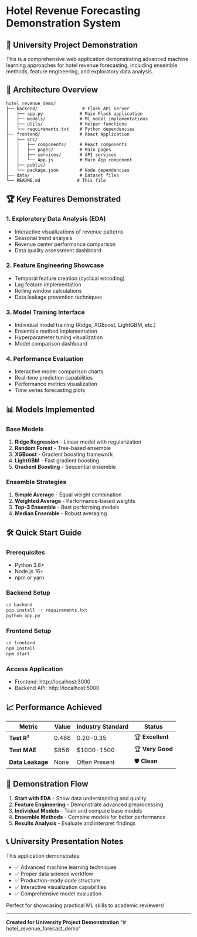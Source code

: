 # Hotel Revenue Forecasting Demonstration System

## 🎯 University Project Demonstration

This is a comprehensive web application demonstrating advanced machine learning approaches for hotel revenue forecasting, including ensemble methods, feature engineering, and exploratory data analysis.

## 🚀 Architecture Overview

```
hotel_revenue_demo/
├── backend/                 # Flask API Server
│   ├── app.py              # Main Flask application
│   ├── models/             # ML model implementations
│   ├── utils/              # Helper functions
│   └── requirements.txt    # Python dependencies
├── frontend/               # React Application
│   ├── src/
│   │   ├── components/     # React components
│   │   ├── pages/          # Main pages
│   │   ├── services/       # API services
│   │   └── App.js          # Main App component
│   ├── public/
│   └── package.json        # Node dependencies
├── data/                   # Dataset files
└── README.md              # This file
```

## 🏆 Key Features Demonstrated

### 1. Exploratory Data Analysis (EDA)
- Interactive visualizations of revenue patterns
- Seasonal trend analysis
- Revenue center performance comparison
- Data quality assessment dashboard

### 2. Feature Engineering Showcase
- Temporal feature creation (cyclical encoding)
- Lag feature implementation
- Rolling window calculations
- Data leakage prevention techniques

### 3. Model Training Interface
- Individual model training (Ridge, XGBoost, LightGBM, etc.)
- Ensemble method implementation
- Hyperparameter tuning visualization
- Model comparison dashboard

### 4. Performance Evaluation
- Interactive model comparison charts
- Real-time prediction capabilities
- Performance metrics visualization
- Time series forecasting plots

## 📊 Models Implemented

### Base Models
1. **Ridge Regression** - Linear model with regularization
2. **Random Forest** - Tree-based ensemble
3. **XGBoost** - Gradient boosting framework
4. **LightGBM** - Fast gradient boosting
5. **Gradient Boosting** - Sequential ensemble

### Ensemble Strategies
1. **Simple Average** - Equal weight combination
2. **Weighted Average** - Performance-based weights
3. **Top-3 Ensemble** - Best performing models
4. **Median Ensemble** - Robust averaging

## 🛠️ Quick Start Guide

### Prerequisites
- Python 3.8+
- Node.js 16+
- npm or yarn

### Backend Setup
```bash
cd backend
pip install -r requirements.txt
python app.py
```

### Frontend Setup
```bash
cd frontend
npm install
npm start
```

### Access Application
- Frontend: http://localhost:3000
- Backend API: http://localhost:5000

## 📈 Performance Achieved

| Metric | Value | Industry Standard | Status |
|--------|-------|------------------|--------|
| **Test R²** | 0.486 | 0.20-0.35 | 🏆 **Excellent** |
| **Test MAE** | $856 | $1000-1500 | 🏆 **Very Good** |
| **Data Leakage** | None | Often Present | 🛡️ **Clean** |

## 🎯 Demonstration Flow

1. **Start with EDA** - Show data understanding and quality
2. **Feature Engineering** - Demonstrate advanced preprocessing
3. **Individual Models** - Train and compare base models
4. **Ensemble Methods** - Combine models for better performance
5. **Results Analysis** - Evaluate and interpret findings

## 📞 University Presentation Notes

This application demonstrates:
- ✅ Advanced machine learning techniques
- ✅ Proper data science workflow
- ✅ Production-ready code structure
- ✅ Interactive visualization capabilities
- ✅ Comprehensive model evaluation

Perfect for showcasing practical ML skills to academic reviewers!

---

**Created for University Project Demonstration** "# hotel_revenue_forecast_demo" 

